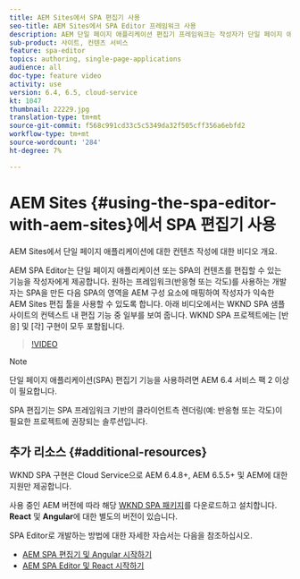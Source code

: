 ```yaml
---
title: AEM Sites에서 SPA 편집기 사용
seo-title: AEM Sites에서 SPA Editor 프레임워크 사용
description: AEM 단일 페이지 애플리케이션 편집기 프레임워크는 작성자가 단일 페이지 애플리케이션 또는 SPA의 컨텐츠를 편집할 수 있는 기능을 제공합니다. React 또는 Angular 프레임워크를 사용하는 개발자는 SPA을 만든 다음 SPA의 영역을 AEM 구성 요소에 매핑하여 작성자가 익숙한 AEM Sites 편집 툴을 사용할 수 있도록 합니다.
sub-product: 사이트, 컨텐츠 서비스
feature: spa-editor
topics: authoring, single-page-applications
audience: all
doc-type: feature video
activity: use
version: 6.4, 6.5, cloud-service
kt: 1047
thumbnail: 22229.jpg
translation-type: tm+mt
source-git-commit: f568c991cd33c5c5349da32f505cff356a6ebfd2
workflow-type: tm+mt
source-wordcount: '284'
ht-degree: 7%

---
```



# AEM Sites {#using-the-spa-editor-with-aem-sites}에서 SPA 편집기 사용

AEM Sites에서 단일 페이지 애플리케이션에 대한 컨텐츠 작성에 대한 비디오 개요.

AEM SPA Editor는 단일 페이지 애플리케이션 또는 SPA의 컨텐츠를 편집할 수 있는 기능을 작성자에게 제공합니다. 원하는 프레임워크(반응형 또는 각도)를 사용하는 개발자는 SPA을 만든 다음 SPA의 영역을 AEM 구성 요소에 매핑하여 작성자가 익숙한 AEM Sites 편집 툴을 사용할 수 있도록 합니다. 아래 비디오에서는 WKND SPA 샘플 사이트의 컨텍스트 내 편집 기능 중 일부를 보여 줍니다. WKND SPA 프로젝트에는 [반응] 및 [각] 구현이 모두 포함됩니다.

>[!VIDEO](https://video.tv.adobe.com/v/22229?quality=12&learn=on)

>[!NOTE]
>
> 단일 페이지 애플리케이션(SPA) 편집기 기능을 사용하려면 AEM 6.4 서비스 팩 2 이상이 필요합니다.
>
> SPA 편집기는 SPA 프레임워크 기반의 클라이언트측 렌더링(예: 반응형 또는 각도)이 필요한 프로젝트에 권장되는 솔루션입니다.

## 추가 리소스 {#additional-resources}

WKND SPA 구현은 Cloud Service으로 AEM 6.4.8+, AEM 6.5.5+ 및 AEM에 대한 지원만 제공합니다.

사용 중인 AEM 버전에 따라 해당 [WKND SPA 패키지](https://github.com/adobe/aem-guides-wknd-spa/releases)를 다운로드하고 설치합니다. **React** 및 **Angular**&#x200B;에 대한 별도의 버전이 있습니다.

SPA Editor로 개발하는 방법에 대한 자세한 자습서는 다음을 참조하십시오.

* [AEM SPA 편집기 및 Angular 시작하기](https://docs.adobe.com/content/help/en/experience-manager-learn/spa-angular-tutorial/overview.html)
* [AEM SPA Editor 및 React 시작하기](https://docs.adobe.com/content/help/en/experience-manager-learn/spa-react-tutorial/overview.html)
